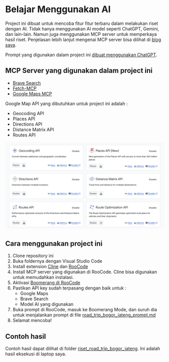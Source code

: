 # Belajar Menggunakan AI #

Project ini dibuat untuk mencoba fitur fitur terbaru dalam melakukan riset dengan AI. Tidak hanya menggunakan AI model seperti ChatGPT, Gemini, dan lain-lain. Namun juga menggunakan MCP server untuk memperkaya hasil riset. Penjelasan lebih lanjut mengenai MCP server bisa dilihat di [blog saya](https://software.endy.muhardin.com/ai/mcp-server-gmap/).

Prompt yang digunakan dalam project ini [dibuat menggunakan ChatGPT](https://chatgpt.com/share/680213b9-4d84-800a-8559-f051d200b4ff).

## MCP Server yang digunakan dalam project ini ##

* [Brave Search](https://github.com/modelcontextprotocol/servers/tree/main/src/brave-search)
* [Fetch-MCP](https://github.com/zcaceres/fetch-mcp)
* [Google Maps MCP](https://github.com/modelcontextprotocol/servers/tree/main/src/google-maps)

Google Map API yang dibutuhkan untuk project ini adalah :

* Geocoding API
* Places API
* Directions API
* Distance Matrix API
* Routes API

![GMap API](gmap-api.png)

## Cara menggunakan project ini ##
1. Clone repository ini
2. Buka foldernya dengan Visual Studio Code
3. Install extension [Cline](https://marketplace.visualstudio.com/items/?itemName=saoudrizwan.claude-dev) dan [RooCode](https://roocode.com/)
4. Install MCP server yang digunakan di RooCode. Cline bisa digunakan untuk memudahkan instalasi. 
5. Aktivasi [Boomerang di RooCode](https://docs.roocode.com/features/boomerang-tasks)
6. Pastikan API key sudah terpasang dengan baik untuk :
   * Google Maps
   * Brave Search
   * Model AI yang digunakan
7. Buka prompt di RooCode, masuk ke Boomerang Mode, dan suruh dia untuk menjalankan prompt di file [road_trip_bogor_jateng_prompt.md](road_trip_bogor_jateng_prompt.md)
8. Selamat mencoba!

## Contoh hasil ##

Contoh hasil dapat dilihat di folder [riset_road_trip_bogor_jateng](riset_road_trip_bogor_jateng). Ini adalah hasil eksekusi di laptop saya.